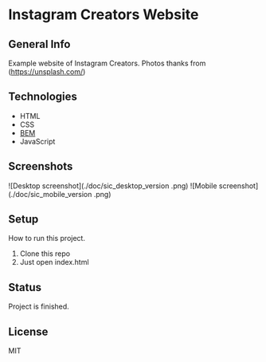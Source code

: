 # Instagram Creators Website

## General Info
Example website of Instagram Creators. 
Photos thanks from (https://unsplash.com/)


## Technologies
* HTML 
* CSS 
* [BEM](http://getbem.com/introduction/)
* JavaScript


## Screenshots
![Desktop screenshot](./doc/sic_desktop_version .png)
![Mobile screenshot](./doc/sic_mobile_version .png)

## Setup
How to run this project.
1. Clone this repo
2. Just open index.html

## Status
Project is finished.

## License
MIT


